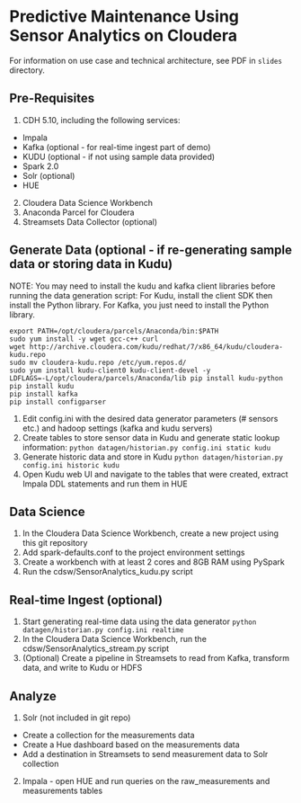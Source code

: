# Predictive Maintenance Using Sensor Analytics on Cloudera
For information on use case and technical architecture, see PDF in ```slides``` directory. 

## Pre-Requisites
1. CDH 5.10, including the following services:
 * Impala
 * Kafka (optional - for real-time ingest part of demo)
 * KUDU (optional - if not using sample data provided)
 * Spark 2.0
 * Solr (optional)
 * HUE
2. Cloudera Data Science Workbench
3. Anaconda Parcel for Cloudera
4. Streamsets Data Collector (optional)

## Generate Data (optional - if re-generating sample data or storing data in Kudu)
NOTE: You may need to install the kudu and kafka client libraries before running the data generation script:
For Kudu, install the client SDK then install the Python library. For Kafka, you just need to install the Python library. 
```
export PATH=/opt/cloudera/parcels/Anaconda/bin:$PATH
sudo yum install -y wget gcc-c++ curl
wget http://archive.cloudera.com/kudu/redhat/7/x86_64/kudu/cloudera-kudu.repo
sudo mv cloudera-kudu.repo /etc/yum.repos.d/
sudo yum install kudu-client0 kudu-client-devel -y
LDFLAGS=-L/opt/cloudera/parcels/Anaconda/lib pip install kudu-python
pip install kudu
pip install kafka
pip install configparser
```

1. Edit config.ini with the desired data generator parameters (# sensors etc.) and hadoop settings (kafka and kudu servers)
2. Create tables to store sensor data in Kudu and generate static lookup information:
```python datagen/historian.py config.ini static kudu```
3. Generate historic data and store in Kudu
```python datagen/historian.py config.ini historic kudu```
4. Open Kudu web UI and navigate to the tables that were created, extract Impala DDL statements and run them in HUE

## Data Science
1. In the Cloudera Data Science Workbench, create a new project using this git repository
2. Add spark-defaults.conf to the project environment settings
3. Create a workbench with at least 2 cores and 8GB RAM using PySpark
4. Run the cdsw/SensorAnalytics_kudu.py script

## Real-time Ingest (optional)
1. Start generating real-time data using the data generator
```python datagen/historian.py config.ini realtime```
2. In the Cloudera Data Science Workbench, run the cdsw/SensorAnalytics_stream.py script
3. (Optional) Create a pipeline in Streamsets to read from Kafka, transform data, and write to Kudu or HDFS 

## Analyze
1. Solr (not included in git repo)
 * Create a collection for the measurements data
 * Create a Hue dashboard based on the measurements data
 * Add a destination in Streamsets to send measurement data to Solr collection
2. Impala - open HUE and run queries on the raw_measurements and measurements tables
